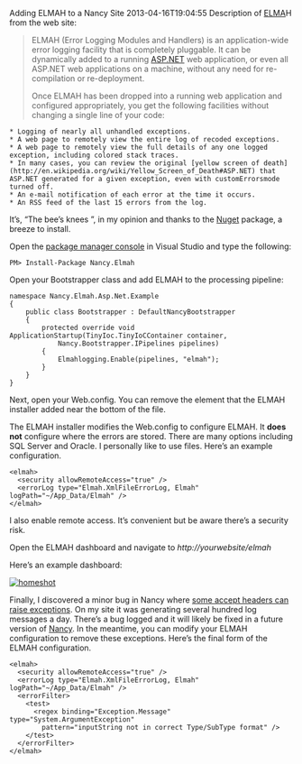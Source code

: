 Adding ELMAH to a Nancy Site
2013-04-16T19:04:55
Description of [ELMA](https://code.google.com/p/elmah/)H from the web site:

> ELMAH (Error Logging Modules and Handlers) is an application-wide error logging facility that is completely pluggable. It can be dynamically added to a running [ASP.NET](http://www.asp.net/) web application, or even all ASP.NET web applications on a machine, without any need for re-compilation or re-deployment. 
> 
> Once ELMAH has been dropped into a running web application and configured appropriately, you get the following facilities without changing a single line of your code:

    * Logging of nearly all unhandled exceptions. 
    * A web page to remotely view the entire log of recoded exceptions. 
    * A web page to remotely view the full details of any one logged exception, including colored stack traces. 
    * In many cases, you can review the original [yellow screen of death](http://en.wikipedia.org/wiki/Yellow_Screen_of_Death#ASP.NET) that ASP.NET generated for a given exception, even with customErrorsmode turned off. 
    * An e-mail notification of each error at the time it occurs. 
    * An RSS feed of the last 15 errors from the log.

It’s, “The bee’s knees ”, in my opinion and thanks to the [Nuget](https://nuget.org/packages/Nancy.Elmah) package, a breeze to install.

Open the [package manager console](http://docs.nuget.org/docs/start-here/using-the-package-manager-console) in Visual Studio and type the following:
    
    PM> Install-Package Nancy.Elmah

Open your Bootstrapper class and add ELMAH to the processing pipeline:
    
    namespace Nancy.Elmah.Asp.Net.Example  
    {  
        public class Bootstrapper : DefaultNancyBootstrapper  
        {  
            protected override void ApplicationStartup(TinyIoc.TinyIoCContainer container,   
                Nancy.Bootstrapper.IPipelines pipelines)  
            {  
                Elmahlogging.Enable(pipelines, "elmah");  
            }  
        }  
    }

  


Next, open your Web.config. You can remove the <location> element that the ELMAH installer added near the bottom of the file.

The ELMAH installer modifies the Web.config to configure ELMAH. It **does not** configure where the errors are stored. There are many options including SQL Server and Oracle. I personally like to use files. Here’s an example configuration.
    
    <elmah>  
      <security allowRemoteAccess="true" />  
      <errorLog type="Elmah.XmlFileErrorLog, Elmah" logPath="~/App_Data/Elmah" />  
    </elmah>

  


I also enable remote access. It’s convenient but be aware there’s a security risk.

Open the ELMAH dashboard and navigate to _http://yourwebsite/elmah_

Here’s an example dashboard:

[![homeshot](http://mike-ward.net/content/images/blog/WindowsLiveWriter/InstallingelmahonaNancySite_C011/homeshot_thumb.png)](http://mike-ward.net/content/images/blog/WindowsLiveWriter/InstallingelmahonaNancySite_C011/homeshot_2.png)

Finally, I discovered a minor bug in Nancy where [some accept headers can raise exceptions](https://groups.google.com/forum/#!topic/nancy-web-framework/AfvVl5gSssM). On my site it was generating several hundred log messages a day. There’s a bug logged and it will likely be fixed in a future version of [Nancy](http://nancyfx.org/). In the meantime, you can modify your ELMAH configuration to remove these exceptions. Here’s the final form of the ELMAH configuration.
    
    <elmah>  
      <security allowRemoteAccess="true" />  
      <errorLog type="Elmah.XmlFileErrorLog, Elmah" logPath="~/App_Data/Elmah" />  
      <errorFilter>  
        <test>  
          <regex binding="Exception.Message" type="System.ArgumentException"   
            pattern="inputString not in correct Type/SubType format" />  
        </test>  
      </errorFilter>  
    </elmah>  
    

  

